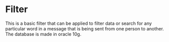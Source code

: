 # Filter
This is a basic filter that can be applied to filter data or search for any particular word in a message that is being sent from one person to another. The database is made in oracle 10g.
